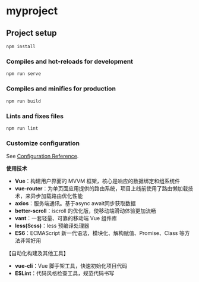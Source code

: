 # myproject

## Project setup
```
npm install
```

### Compiles and hot-reloads for development
```
npm run serve
```

### Compiles and minifies for production
```
npm run build
```

### Lints and fixes files
```
npm run lint
```

### Customize configuration
See [Configuration Reference](https://cli.vuejs.org/config/).



**使用技术**
- **Vue**：构建用户界面的 MVVM 框架，核心是响应的数据绑定和组系统件
- **vue-router**：为单页面应用提供的路由系统，项目上线前使用了路由懒加载技术，来异步加载路由优化性能
- **axios**：服务端通讯。基于async await同步获取数据
- **better-scroll**：iscroll 的优化版，使移动端滑动体验更加流畅
- **vant**：一套轻量、可靠的移动端 Vue 组件库
- **less(Scss)**：less 预编译处理器
- **ES6**：ECMAScript 新一代语法，模块化、解构赋值、Promise、Class 等方法非常好用

【自动化构建及其他工具】

- **vue-cli**：Vue 脚手架工具，快速初始化项目代码
- **ESLint**：代码风格检查工具，规范代码书写
